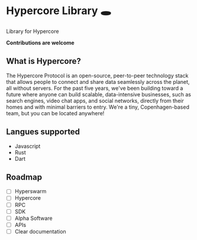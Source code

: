 # Hypercore Library 🕳️

Library for Hypercore

**Contributions are welcome**


## What is Hypercore?

The Hypercore Protocol is an open-source, peer-to-peer technology stack that allows people to connect and share data seamlessly across the planet, all without servers.  For the past five years, we've been building toward a future where anyone can build scalable, data-intensive businesses, such as search engines, video chat apps, and social networks, directly from their homes and with minimal barriers to entry. We're a tiny, Copenhagen-based team, but you can be located anywhere!  

## Langues supported

- Javascript
- Rust
- Dart


## Roadmap

- [ ] Hyperswarm
- [ ] Hypercore
- [ ] RPC
- [ ] SDK
- [ ] Alpha Software
- [ ] APIs
- [ ] Clear documentation
